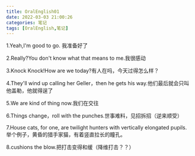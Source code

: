 ```yaml
---
title: OralEnglish01
date: 2022-03-03 21:00:26
categories: 笔记
tags: [OralEnglish,笔记]
---
```


1.Yeah,I'm good to go. 我准备好了

2.Really?You don't know what that means to me.我很感动

3.Knock Knock!How are we today?有人在吗，今天过得怎么样？

4.They'll wind up calling her Geller，then he gets his way.他们最后就会只叫他盖勒，他就得逞了

5.We are kind of thing now.我们在交往

6.Things change，roll with the punches.世事难料，见招拆招（逆来顺受）

7.House cats, for one, are twilight hunters with vertically elongated pupils. 举个例子，黄昏的猎手家猫，有着竖直拉长的瞳孔。

8.cushions the blow.把打击变得和缓（降维打击？？）

<!--more-->

